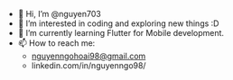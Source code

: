 - 👋 Hi, I’m @nguyen703
- 👀 I’m interested in coding and exploring new things :D
- 🌱 I’m currently learning Flutter for Mobile development.
- 📫 How to reach me:
  + nguyenngohoai98@gmail.com
  + linkedin.com/in/nguyenngo98/
